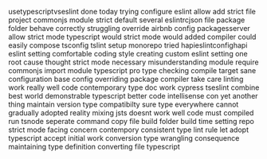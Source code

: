 usetypescriptvseslint done today trying configure eslint allow add strict file project commonjs module strict default several eslintrcjson file package folder behave correctly struggling override airbnb config packagesserver allow strict mode typescript would strict mode would added compiler could easily compose tsconfig tslint setup monorepo tried hapieslintconfighapi eslint setting comfortable coding style creating custom eslint setting one root cause thought strict mode necessary misunderstanding module require commonjs import module typescript pro type checking compile target sane configuration base config overriding package compiler take care linting work really well code contemporary type doc work cypress tseslint combine best world demonstrable typescript better code intellisense con yet another thing maintain version type compatibilty sure type everywhere cannot gradually adopted reality mixing jsts doesnt work well code must compiled run tsnode seperate command copy file build folder build time setting repo strict mode facing concern contempory consistent type lint rule let adopt typescript accept initial work conversion type wrangling consequence maintaining type definition converting file typescript